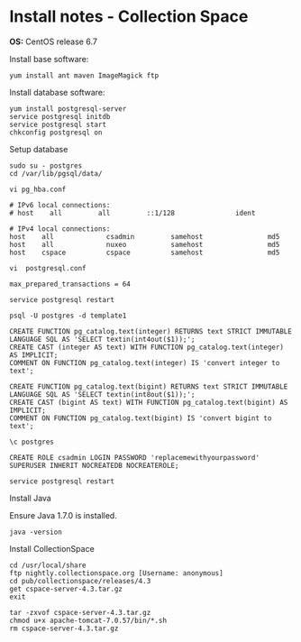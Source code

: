 ---
---

# Install notes - Collection Space

**OS:** CentOS release 6.7

Install base software:

    yum install ant maven ImageMagick ftp

Install database software:

    yum install postgresql-server
    service postgresql initdb
    service postgresql start
    chkconfig postgresql on

Setup database

    sudo su - postgres
    cd /var/lib/pgsql/data/

    vi pg_hba.conf 

    # IPv6 local connections:
    # host    all         all         ::1/128               ident

    # IPv4 local connections:
    host    all             csadmin         samehost                md5
    host    all             nuxeo           samehost                md5
    host    cspace          cspace          samehost                md5

    vi  postgresql.conf

    max_prepared_transactions = 64  

    service postgresql restart

    psql -U postgres -d template1

    CREATE FUNCTION pg_catalog.text(integer) RETURNS text STRICT IMMUTABLE LANGUAGE SQL AS 'SELECT textin(int4out($1));';
    CREATE CAST (integer AS text) WITH FUNCTION pg_catalog.text(integer) AS IMPLICIT;
    COMMENT ON FUNCTION pg_catalog.text(integer) IS 'convert integer to text';
 
    CREATE FUNCTION pg_catalog.text(bigint) RETURNS text STRICT IMMUTABLE LANGUAGE SQL AS 'SELECT textin(int8out($1));';
    CREATE CAST (bigint AS text) WITH FUNCTION pg_catalog.text(bigint) AS IMPLICIT;
    COMMENT ON FUNCTION pg_catalog.text(bigint) IS 'convert bigint to text';

    \c postgres

    CREATE ROLE csadmin LOGIN PASSWORD 'replacemewithyourpassword' SUPERUSER INHERIT NOCREATEDB NOCREATEROLE;

    service postgresql restart

Install Java

Ensure Java 1.7.0 is installed.

    java -version


Install CollectionSpace

    cd /usr/local/share
    ftp nightly.collectionspace.org [Username: anonymous]
    cd pub/collectionspace/releases/4.3
    get cspace-server-4.3.tar.gz
    exit

    tar -zxvof cspace-server-4.3.tar.gz
    chmod u+x apache-tomcat-7.0.57/bin/*.sh
    rm cspace-server-4.3.tar.gz